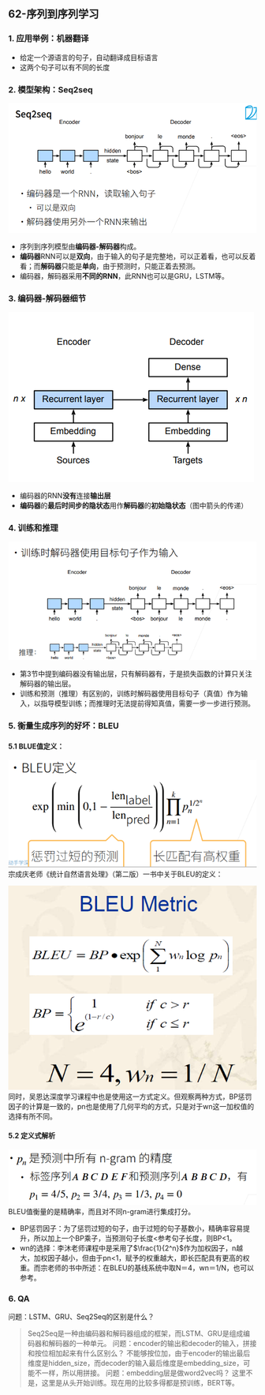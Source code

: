 ## 62-序列到序列学习
### 1. 应用举例：机器翻译
- 给定一个源语言的句子，自动翻译成目标语言
- 这两个句子可以有不同的长度
### 2. 模型架构：Seq2seq

![](../imgs/62/62-01.png)
- 序列到序列模型由**编码器-解码器**构成。
- **编码器**RNN可以是**双向**，由于输入的句子是完整地，可以正着看，也可以反着看；而**解码器**只能是**单向**，由于预测时，只能正着去预测。
- 编码器，解码器采用**不同的RNN**，此RNN也可以是GRU，LSTM等。
### 3. 编码器-解码器细节

![](../imgs/62/62-02.png)
- 编码器的RNN**没有**连接**输出层**
- **编码器**的**最后时间步的隐状态**用作**解码器**的**初始隐状态**（图中箭头的传递）
### 4. 训练和推理

![](../imgs/62/62-03.png)
- 第3节中提到编码器没有输出层，只有解码器有，于是损失函数的计算只关注解码器的输出层。
- 训练和预测（推理）有区别的，训练时解码器使用目标句子（真值）作为输入，以指导模型训练；而推理时无法提前得知真值，需要一步一步进行预测。
### 5. 衡量生成序列的好坏：BLEU
#### 5.1 BLUE值定义：

![](../imgs/62/62-04.png)
宗成庆老师《统计自然语言处理》（第二版）一书中关于BLEU的定义：

![](../imgs/62/62-05.png)
同时，吴恩达深度学习课程中也是使用这一方式定义。但观察两种方式，BP惩罚因子的计算是一致的，pn也是使用了几何平均的方式，只是对于wn这一加权值的选择有所不同。
#### 5.2 定义式解析
![](../imgs/62/62-06.png)
BLEU值衡量的是精确率，而且对不同n-gram进行集成打分。
- BP惩罚因子：为了惩罚过短的句子，由于过短的句子基数小，精确率容易提升，所以加上一个BP乘子，当预测句子长度<参考句子长度，则BP<1。
- wn的选择：李沐老师课程中是采用了$\frac{1}{2^n}$​作为加权因子，n越大，加权因子越小，但由于pn<1，赋予的权重越大，即长匹配具有更高的权重。而宗老师的书中所述：在BLEU的基线系统中取N＝4，wn＝1/N，也可以参考。
### 6. QA
问题：LSTM、GRU、Seq2Seq的区别是什么？
> Seq2Seq是一种由编码器和解码器组成的框架，而LSTM、GRU是组成编码器和解码器的一种单元。
问题：encoder的输出和decoder的输入，拼接和按位相加起来有什么区别么？
> 不能够按位加，由于encoder的输出最后维度是hidden_size，而decoder的输入最后维度是embedding_size，可能不一样，所以用拼接。
问题：embedding层是做word2vec吗？
> 这里不是，这里是从头开始训练。现在用的比较多得都是预训练，BERT等。